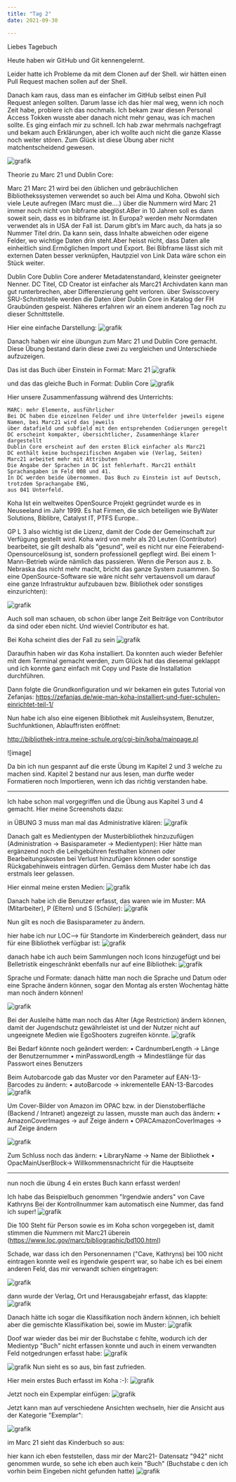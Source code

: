 ```yaml
---
title: "Tag 2"
date: 2021-09-30

---
```

Liebes Tagebuch


Heute haben wir GitHub und Git kennengelernt.

Leider hatte ich Probleme da mit dem Clonen auf der Shell. wir hätten einen Pull Request machen sollen auf der Shell.

Danach kam raus, dass man es einfacher im GitHub selbst einen Pull Request anlegen sollten.
Darum lasse ich das hier mal weg, wenn ich noch Zeit habe, probiere ich das nochmals.
Ich bekam zwar diesen Personal Access Tokken wusste aber danach nicht mehr genau, was ich machen sollte. Es ging einfach mir zu schnell. Ich hab zwar mehrmals nachgefragt und bekam auch Erklärungen, aber ich wollte auch nicht die ganze Klasse noch weiter stören. Zum Glück ist diese Übung aber nicht matchentscheidend gewesen.

![grafik](https://user-images.githubusercontent.com/90834735/135482451-a309eb20-e658-43b1-b492-31b23e4c789b.png)






Theorie zu Marc 21 und Dublin Core:

Marc 21 
Marc 21 wird bei den üblichen und gebräuchlichen Bibliothekssystemen verwendet so auch bei Alma und Koha.
Obwohl sich viele Leute aufregen (Marc must die....) über die Nummern wird Marc 21 immer noch nicht von bibframe abeglöst.ABer in 10 Jahren soll es dann soweit sein, dass es in bibframe ist.
In Europa? werden mehr Normdaten verwendet als in USA der Fall ist.
Darum gibt’s im Marc auch, da hats ja so Nummer Titel drin.
Da kann sein, dass Inhalte abweichen oder eigene Felder, wo wichtige Daten drin steht.Aber heisst nicht, dass Daten alle einheitlich sind.Ermöglichen Import und Export.
Bei Bibframe lässt sich mit externen Daten besser verknüpfen, Hautpziel von Link Data wäre schon ein Stück weiter.


Dublin Core
Dublin Core anderer Metadatenstandard, kleinster geeigneter Nenner.
DC Titel, CD Creator ist einfacher als Marc21
Archivdaten kann man gut runterbrechen, aber Differenzierung geht verloren.
über Swisscovery  SRU-Schnittstelle werden die Daten über Dublin Core in Katalog der FH Graubünden gespeist.
Näheres erfahren wir an einem anderen Tag noch zu dieser Schnittstelle.

Hier eine einfache Darstellung:
![grafik](https://user-images.githubusercontent.com/90834735/135484783-ba68c0bd-1bb3-4d98-9186-0f78515a319b.png)





Danach haben wir eine übungun zum Marc 21 und Dublin Core gemacht. 
Diese Übung bestand darin diese zwei zu vergleichen und Unterschiede aufzuzeigen.

Das ist das Buch über Einstein in Format: Marc 21
![grafik](https://user-images.githubusercontent.com/90834735/135485365-123bfbb9-1b6d-4371-9a40-54ccf48f138d.png)

und das das gleiche Buch in Format: Dublin Core
![grafik](https://user-images.githubusercontent.com/90834735/135485410-b8a8fb51-2fa3-46c8-9599-340084e69a05.png)



Hier unsere Zusammenfassung während des Unterrichts:


    MARC: mehr Elemente, ausführlicher
    Bei DC haben die einzelnen Felder und ihre Unterfelder jeweils eigene Namen, bei Marc21 wird das jeweils 
    über datafield und subfield mit den entsprehenden Codierungen geregelt
    DC erscheint kompakter, übersichtlicher, Zusammenhänge klarer dargestellt
    Dublin Core erscheint auf den ersten Blick einfacher als Marc21
    DC enthält keine buchspezifischen Angaben wie (Verlag, Seiten)
    Marc21 arbeitet mehr mit Attributen
    Die Angabe der Sprachen in DC ist fehlerhaft. Marc21 enthält Sprachangaben im Feld 008 und 41. 
    In DC werden beide übernommen. Das Buch zu Einstein ist auf Deutsch, trotzdem Sprachangabe ENG, 
    aus 041 Unterfeld.
    
    




Koha
Ist ein weltweites OpenSource Projekt gegründet wurde es in Neuseeland im Jahr 1999.
Es hat Firmen, die sich beteiligen wie ByWater Solutions,  Biblibre, Catalyst IT, PTFS Europe..

GP L 3 also wichtig ist die Lizenz, damit der Code der Gemeinschaft zur Verfügung gestellt wird.
Koha wird von mehr als 20 Leuten (Contributor) bearbeitet, sie gilt deshalb als "gesund", weil es nicht nur eine Feierabend-Opensourcelösung ist, sondern professionell gepflegt wird. Bei einem 1-Mann-Betrieb würde nämlich das passieren. Wenn die Person aus z. b. Nebraska das nicht mehr macht, bricht das ganze System zusammen. So eine OpenSource-Software sie wäre nicht sehr vertauensvoll um darauf eine ganze Infrastruktur aufzubauen bzw. Bibliothek oder sonstiges einzurichten):

![grafik](https://user-images.githubusercontent.com/90834735/135480512-22706bf0-e948-4d8c-a635-b745f873a465.png)

Auch soll man schauen, ob schon über lange Zeit Beiträge von Contributor da sind oder eben nicht. Und wieviel Contributor es hat.

Bei Koha scheint dies der Fall zu sein
![grafik](https://user-images.githubusercontent.com/90834735/135481217-a0129ced-7102-47ea-8a29-18ab59af94b0.png)



Daraufhin haben wir das Koha installiert. Da konnten auch wieder Befehler mit dem Terminal gemacht werden, zum Glück hat das diesemal
geklappt und ich konnte ganz einfach mit Copy und Paste die Installation durchführen.

Dann folgte die Grundkonfiguration und wir bekamen ein gutes Tutorial von Zefanjas:
https://zefanjas.de/wie-man-koha-installiert-und-fuer-schulen-einrichtet-teil-1/

Nun habe ich also eine eigenen Bibliothek mit Ausleihsystem, Benutzer, Suchfunktionen, Ablauffristen eröffnet:



http://bibliothek-intra.meine-schule.org/cgi-bin/koha/mainpage.pl

![image]


Da bin ich nun gespannt auf die erste Übung im Kapitel 2 und 3 welche zu machen sind.
Kapitel 2 bestand nur aus lesen, man durfte weder Formatieren noch Importieren, wenn ich das richtig verstanden habe.

-------------------------------------------------------------------------------------------------
Ich habe schon mal vorgegriffen und die Übung aus Kapitel 3 und 4 gemacht. Hier meine Screenshots dazu:

in ÜBUNG 3 muss man mal das Administrative klären:
![grafik](https://user-images.githubusercontent.com/90834735/135472011-0d9cf311-c523-485c-ab92-6de1ba92219a.png)

Danach galt es Medientypen der Musterbibliothek hinzuzufügen (Administration → Basisparameter → Medientypen):
Hier hätte man ergänzend noch die Leihgebühren festhalten können oder Bearbeitungskosten bei Verlust hinzufügen können oder sonstige Rückgabehinweis eintragen dürfen. Gemäss dem Muster habe ich das erstmals leer gelassen.

Hier einmal meine ersten Medien:
![grafik](https://user-images.githubusercontent.com/90834735/135472464-19c04654-fe48-43c7-95ac-7dee28dda7ff.png)

Danach habe ich die Benutzer erfasst, das waren wie im Muster: MA (Mitarbeiter), P (Eltern) und S (Schüler):
![grafik](https://user-images.githubusercontent.com/90834735/135472587-06471a3c-be93-49a3-a2e9-698633de3440.png)

Nun gilt es noch die Basisparameter zu ändern.


hier habe ich  nur LOC--> für Standorte im Kinderbereich geändert, dass nur für eine Bibliothek verfügbar ist:
![grafik](https://user-images.githubusercontent.com/90834735/135472865-42b91b42-9616-49a6-abd2-b8fbeb1b41ac.png)

danach habe ich auch beim Sammlungen noch Icons hinzugefügt und bei Belletristik eingeschränkt ebenfalls nur auf eine Bibliothek:
![grafik](https://user-images.githubusercontent.com/90834735/135473110-40a04c15-f12a-4a75-a258-4b29e725a503.png)

Sprache und Formate:
danach hätte man noch die Sprache und Datum oder eine Sprache ändern können, sogar den Montag als ersten Wochentag hätte man noch ändern können!

![grafik](https://user-images.githubusercontent.com/90834735/135473532-5d16c239-e3ad-4f6a-92aa-a53b1252a270.png)
 
Bei der Ausleihe hätte man noch das Alter (Age Restriction) ändern können, damit der Jugendschutz gewährleistet ist und der Nutzer nicht auf ungeeignete Medien wie EgoShooters zugreifen könnte.
![grafik](https://user-images.githubusercontent.com/90834735/135473934-6d485085-215f-4b3f-9022-de563d9bc2ac.png)

Bei Bedarf könnte noch geändert werden:
•	CardnumberLength → Länge der Benutzernummer
•	minPasswordLength → Mindestlänge für das Passwort eines Benutzers

Beim Autobarcode gab das Muster vor den Parameter auf EAN-13- Barcodes zu ändern:
•	 autoBarcode  → inkrementelle EAN-13-Barcodes
![grafik](https://user-images.githubusercontent.com/90834735/135474364-bdc6222a-6412-4e19-9813-b2fd94b7aff1.png)

Um Cover-Bilder von Amazon im OPAC bzw. in der Dienstoberfläche (Backend / Intranet) angezeigt zu lassen, musste man auch das ändern:
•	 AmazonCoverImages → auf Zeige ändern
•	OPACAmazonCoverImages → auf Zeige ändern

![grafik](https://user-images.githubusercontent.com/90834735/135474628-5b65568c-9739-40af-bfcd-109afa626a12.png)

Zum Schluss noch das ändern:
•	 LibraryName → Name der Bibliothek
•	OpacMainUserBlock→ Willkommensnachricht für die Hauptseite

----------------------------------------------------

nun noch die übung 4 ein erstes Buch kann erfasst werden!


Ich habe das Beispielbuch genommen "Irgendwie anders" von Cave Kathryns
Bei der Kontrollnummer kam automatisch eine Nummer, das fand ich super!
![grafik](https://user-images.githubusercontent.com/90834735/135475334-12839287-fc1a-4f35-9b4b-f6394c6a18c0.png)


Die 100 Steht für Person sowie es im Koha schon vorgegeben ist, damit stimmen die Nummern mit Marc21 überein (https://www.loc.gov/marc/bibliographic/bd100.html)

Schade, war dass ich den Personennamen ("Cave, Kathryns) bei 100 nicht eintragen konnte weil es irgendwie gesperrt war, so habe ich es bei einem anderen Feld, das mir verwandt schien eingetragen:
 
![grafik](https://user-images.githubusercontent.com/90834735/135475587-13f919c0-07b6-4ee5-8cca-d11fa99f156e.png)

dann wurde der Verlag, Ort und Herausgabejahr erfasst, das klappte:
![grafik](https://user-images.githubusercontent.com/90834735/135475791-729893ba-c329-49ac-b36a-7fa9202af103.png)


Danach hätte ich sogar die Klassifikation noch ändern können, ich behielt aber die gemischte Klassifikation bei, sowie im Muster:
![grafik](https://user-images.githubusercontent.com/90834735/135475954-1700c847-a2d7-4bad-85a6-2af729284562.png)

Doof war wieder das bei mir der Buchstabe c fehlte, wodurch ich der Medientyp "Buch" nicht erfassen konnte und auch in einem verwandten Feld notgedrungen erfasst habe:
![grafik](https://user-images.githubusercontent.com/90834735/135476124-d0f236f4-c709-4a3a-b5f9-9d7446ba6df8.png)


![grafik](https://user-images.githubusercontent.com/90834735/135476273-b3d38a79-cc7b-4634-8b7f-832c586ed883.png)
Nun sieht es so aus, bin fast zufrieden.

Hier mein erstes Buch erfasst im Koha :-):
![grafik](https://user-images.githubusercontent.com/90834735/135479539-af317294-93e9-4f7d-8b63-7bce0b13457d.png)




Jetzt noch ein Expemplar einfügen:
![grafik](https://user-images.githubusercontent.com/90834735/135476490-70f8ca48-3c31-496c-b2e7-b2ae901af036.png)

Jetzt kann man auf verschiedene Ansichten wechseln, hier die Ansicht aus der Kategorie "Exemplar":

![grafik](https://user-images.githubusercontent.com/90834735/135476710-d13aaa01-69a1-4944-81f1-18c11acc693f.png)


im Marc 21 sieht das Kinderbuch so aus:

hier kann ich eben feststellen, dass mir der Marc21- Datensatz "942" nicht genommen wurde, so sehe ich eben auch kein "Buch" (Buchstabe c den ich vorhin beim Eingeben nicht gefunden hatte)
![grafik](https://user-images.githubusercontent.com/90834735/135477131-a418c57e-9f93-4583-b5d0-49b40de80bf6.png)



